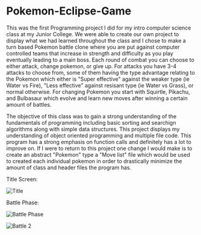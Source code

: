 # Pokemon-Eclipse-Game

This was the first Programming project I did for my intro computer science class at my Junior College.
We were able to create our own project to display what we had learned throughout the class and I chose to make a turn based Pokemon battle clone where you are put against computer controlled teams that increase in strength and difficulty as you play eventually leading to a main boss. Each round of combat you can choose to either attack, change pokemon, or give up. For attacks you have 3-4 attacks to choose from, some of them having the type advantage relating to the Pokemon which either is "Super effective" against the weaker type (ie Water vs Fire), "Less effective" against resisant type (ie Water vs Grass), or normal otherwise. For changing Pokemon you start with Squirtle, Pikachu, and Bulbasaur which evolve and learn new moves after winning a certain amount of battles.

The objective of this class was to gain a strong understanding of the fundamentals of programming including basic sorting and searchign algorithms along with simple data structures. This project displays my understanding of object oriented programming and multiple file code. This program has a strong emphasis on function calls and definitely has a lot to improve on. If I were to return to this project one change I would make is to create an abstract "Pokemon" type a "Move list" file which would be used to created each individual pokemon in order to drastically minimize the amount of class and header files the program has.

Title Screen:

![Title](https://user-images.githubusercontent.com/118847632/221099844-7686fa31-76ba-4cc1-bd53-8f732f323073.PNG)

Battle Phase:

![Battle Phase](https://user-images.githubusercontent.com/118847632/221099869-2d6dec35-c251-441f-b087-610c2e5d487d.PNG)

![Battle 2](https://user-images.githubusercontent.com/118847632/221099879-ef81d7ba-705a-42aa-8f43-78d02be4b35d.PNG)
